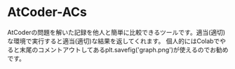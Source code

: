 # AtCoder-ACs
AtCoderの問題を解いた記録を他人と簡単に比較できるツールです。適当(適切)な環境で実行すると適当(適切)な結果を返してくれます。
個人的にはColabでやると末尾のコメントアウトしてあるplt.savefig('graph.png')が使えるのでお勧めです。
